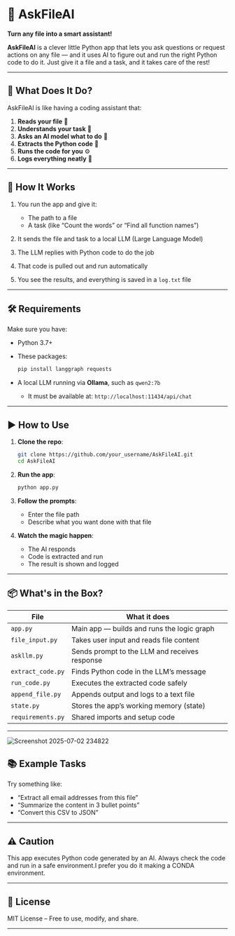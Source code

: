 
# 🧠 AskFileAI

**Turn any file into a smart assistant!**

**AskFileAI** is a clever little Python app that lets you ask questions or request actions on any file — and it uses AI to figure out and run the right Python code to do it. Just give it a file and a task, and it takes care of the rest!

---

## 🚀 What Does It Do?

AskFileAI is like having a coding assistant that:

1. **Reads your file** 📄
2. **Understands your task** 🤔
3. **Asks an AI model what to do** 🧠
4. **Extracts the Python code** 🐍
5. **Runs the code for you** ⚙️
6. **Logs everything neatly** 📝

---

## 🧩 How It Works

1. You run the app and give it:

   * The path to a file
   * A task (like “Count the words” or “Find all function names”)
2. It sends the file and task to a local LLM (Large Language Model)
3. The LLM replies with Python code to do the job
4. That code is pulled out and run automatically
5. You see the results, and everything is saved in a `log.txt` file

---

## 🛠️ Requirements

Make sure you have:

* Python 3.7+
* These packages:

  ```bash
  pip install langgraph requests
  ```
* A local LLM running via **Ollama**, such as `qwen2:7b`

  * It must be available at: `http://localhost:11434/api/chat`

---

## ▶️ How to Use

1. **Clone the repo**:

   ```bash
   git clone https://github.com/your_username/AskFileAI.git
   cd AskFileAI
   ```

2. **Run the app**:

   ```bash
   python app.py
   ```

3. **Follow the prompts**:

   * Enter the file path
   * Describe what you want done with that file

4. **Watch the magic happen**:

   * The AI responds
   * Code is extracted and run
   * The result is shown and logged

---

## 📦 What's in the Box?

| File              | What it does                                  |
| ----------------- | --------------------------------------------- |
| `app.py`          | Main app — builds and runs the logic graph    |
| `file_input.py`   | Takes user input and reads file content       |
| `askllm.py`       | Sends prompt to the LLM and receives response |
| `extract_code.py` | Finds Python code in the LLM’s message        |
| `run_code.py`     | Executes the extracted code safely            |
| `append_file.py`  | Appends output and logs to a text file        |
| `state.py`        | Stores the app’s working memory (state)       |
| `requirements.py` | Shared imports and setup code                 |

---
![Screenshot 2025-07-02 234822](https://github.com/user-attachments/assets/1bc3652e-d7e0-41f5-829c-8d5733d09d65)

## 📚 Example Tasks

Try something like:

* “Extract all email addresses from this file”
* “Summarize the content in 3 bullet points”
* “Convert this CSV to JSON”

---

## ⚠️ Caution

This app executes Python code generated by an AI. Always check the code and run in a safe environment.I prefer you do it making a CONDA environment.

---

## 📜 License

MIT License – Free to use, modify, and share.

---


